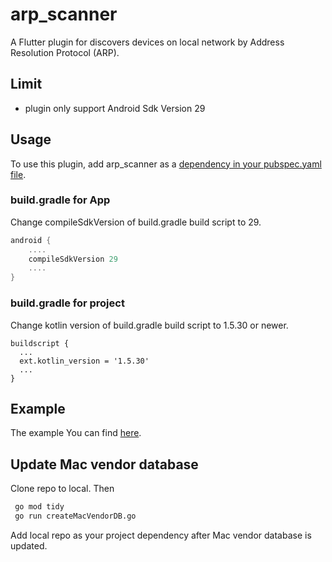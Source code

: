 # arp_scanner
A Flutter plugin for discovers devices on local network by Address Resolution Protocol (ARP).
## Limit
- plugin only support Android Sdk Version 29

## Usage
To use this plugin, add arp_scanner as a [dependency in your pubspec.yaml file](https://pub.dev/packages/arp_scanner).
### build.gradle for App
Change compileSdkVersion of build.gradle build script to 29.
```gradle
android {
    ....
    compileSdkVersion 29
    ....
}
```
### build.gradle for project
Change kotlin version of build.gradle build script to 1.5.30 or newer.
```
buildscript {
  ...
  ext.kotlin_version = '1.5.30'
  ...
}
```


## Example
The example You can find [here](https://pub.dev/packages/arp_scanner/example).

## Update Mac vendor database
Clone repo to local. Then
```bash
 go mod tidy 
 go run createMacVendorDB.go
```
Add local repo as your project dependency after Mac vendor database is updated.